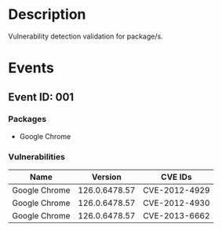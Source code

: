 # Description

Vulnerability detection validation for package/s.

# Events

## Event ID: 001
### Packages
- Google Chrome
### Vulnerabilities

| Name        | Version     | CVE IDs      
|-------------|-------------|--------------
|Google Chrome|126.0.6478.57|CVE-2012-4929 
|Google Chrome|126.0.6478.57|CVE-2012-4930 
|Google Chrome|126.0.6478.57|CVE-2013-6662 
